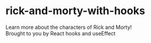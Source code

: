 # rick-and-morty-with-hooks
Learn more about the characters of Rick and Morty! <br />
Brought to you by React hooks and useEffect
